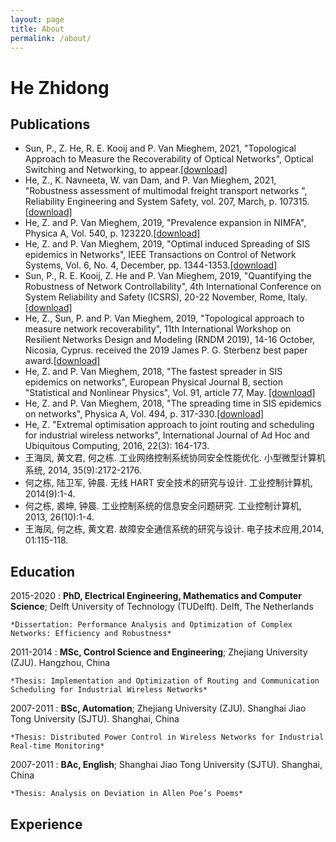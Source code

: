 ```yaml
---
layout: page
title: About
permalink: /about/
---
```


He Zhidong
============


Publications
---------
- Sun, P., Z. He, R. E. Kooij and P. Van Mieghem, 2021, "Topological Approach to Measure the Recoverability of Optical Networks", Optical Switching and Networking, to appear.[[download]]([url](https://www.nas.ewi.tudelft.nl/people/Piet/papers/Optical_Switching_Networking2021_Recoverablity.pdf))
- He, Z., K. Navneeta, W. van Dam, and P. Van Mieghem, 2021, "Robustness assessment of multimodal freight transport networks ", Reliability Engineering and System Safety, vol. 207, March, p. 107315. [[download]]([url](https://www.nas.ewi.tudelft.nl/people/Piet/papers/RESS2020_Robustness_multimodal_freight_transport_networks.pdf))
- He, Z. and P. Van Mieghem, 2019, "Prevalence expansion in NIMFA", Physica A, Vol. 540, p. 123220.[[download]]([url](https://www.nas.ewi.tudelft.nl/people/Piet/papers/PhysicaA2019_Prevalence_expansion_NIMFA.pdf))
- He, Z. and P. Van Mieghem, 2019, "Optimal induced Spreading of SIS epidemics in Networks", IEEE Transactions on Control of Network Systems, Vol. 6, No. 4, December, pp. 1344-1353.[[download]]([url](https://www.nas.ewi.tudelft.nl/people/Piet/papers/IEEE_TCNS2018_Optimal_induced_SIS_spreading.pdf))
- Sun, P., R. E. Kooij, Z. He and P. Van Mieghem, 2019, "Quantifying the Robustness of Network Controllability", 4th International Conference on System Reliability and Safety (ICSRS), 20-22 November, Rome, Italy.[[download]](https://www.nas.ewi.tudelft.nl/people/Piet/papers/ICSRS2019_Robustness_Network_Controllability.pdf)
- He, Z., Sun, P. and P. Van Mieghem, 2019, "Topological approach to measure network recoverability", 11th International Workshop on Resilient Networks Design and Modeling (RNDM 2019), 14-16 October, Nicosia, Cyprus.
received the 2019 James P. G. Sterbenz best paper award.[[download]](https://www.nas.ewi.tudelft.nl/people/Piet/papers/RNDM2019_recoverability.pdf)
- He, Z. and P. Van Mieghem, 2018, "The fastest spreader in SIS epidemics on networks", European Physical Journal B, section "Statistical and Nonlinear Physics", Vol. 91, article 77, May. [[download]](https://www.nas.ewi.tudelft.nl/people/Piet/papers/EPJb2018_fastest_SIS_spreader.pdf)
- He, Z. and P. Van Mieghem, 2018, "The spreading time in SIS epidemics on networks", Physica A, Vol. 494, p. 317-330.[[download]](https://www.nas.ewi.tudelft.nl/people/Piet/papers/PhysicaA2017_SIS_spreading_time_networks.pdf)
- He, Z. "Extremal optimisation approach to joint routing and scheduling for industrial wireless networks", International Journal of Ad Hoc and Ubiquitous Computing, 2016, 22(3): 164-173.
- 王海凤, 黄文君, 何之栋. 工业网络控制系统协同安全性能优化. 小型微型计算机系统, 2014, 35(9):2172-2176.
- 何之栋, 陆卫军, 钟晨. 无线 HART 安全技术的研究与设计. 工业控制计算机, 2014(9):1-4.
- 何之栋, 裘坤, 钟晨. 工业控制系统的信息安全问题研究. 工业控制计算机, 2013, 26(10):1-4.
- 王海凤, 何之栋, 黄文君. 故障安全通信系统的研究与设计. 电子技术应用,2014, 01:115-118.

Education
---------

2015-2020 
:   **PhD, Electrical Engineering, Mathematics and Computer Science**; Delft University of Technology (TUDelft). Delft, The Netherlands

    *Dissertation: Performance Analysis and Optimization of Complex Networks: Efficiency and Robustness*

2011-2014
:   **MSc, Control Science and Engineering**; Zhejiang University (ZJU). Hangzhou, China

    *Thesis: Implementation and Optimization of Routing and Communication Scheduling for Industrial Wireless Networks*

2007-2011
:   **BSc, Automation**; Zhejiang University (ZJU). Shanghai Jiao Tong University (SJTU). Shanghai, China

    *Thesis: Distributed Power Control in Wireless Networks for Industrial Real-time Monitoring*

2007-2011
:   **BAc, English**; Shanghai Jiao Tong University (SJTU). Shanghai, China

    *Thesis: Analysis on Deviation in Allen Poe’s Poems*

Experience
----------



